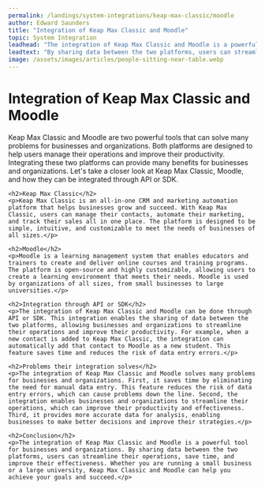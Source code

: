 ```yaml
---
permalink: /landings/system-integrations/keap-max-classic/moodle
author: Edward Saunders
title: "Integration of Keap Max Classic and Moodle"
topic: System Integration
leadhead: "The integration of Keap Max Classic and Moodle is a powerful tool for businesses and organizations"
leadtext: "By sharing data between the two platforms, users can streamline their operations, save time, and improve their effectiveness. Whether you are running a small business or a large university, Keap Max Classic and Moodle can help you achieve your goals and succeed."
image: /assets/images/articles/people-sitting-near-table.webp
---
```

<div class="arttext">	<h1>Integration of Keap Max Classic and Moodle</h1>
	<p>Keap Max Classic and Moodle are two powerful tools that can solve many problems for businesses and organizations. Both platforms are designed to help users manage their operations and improve their productivity. Integrating these two platforms can provide many benefits for businesses and organizations. Let's take a closer look at Keap Max Classic, Moodle, and how they can be integrated through API or SDK.</p>

	<h2>Keap Max Classic</h2>
	<p>Keap Max Classic is an all-in-one CRM and marketing automation platform that helps businesses grow and succeed. With Keap Max Classic, users can manage their contacts, automate their marketing, and track their sales all in one place. The platform is designed to be simple, intuitive, and customizable to meet the needs of businesses of all sizes.</p>

	<h2>Moodle</h2>
	<p>Moodle is a learning management system that enables educators and trainers to create and deliver online courses and training programs. The platform is open-source and highly customizable, allowing users to create a learning environment that meets their needs. Moodle is used by organizations of all sizes, from small businesses to large universities.</p>

	<h2>Integration through API or SDK</h2>
	<p>The integration of Keap Max Classic and Moodle can be done through API or SDK. This integration enables the sharing of data between the two platforms, allowing businesses and organizations to streamline their operations and improve their productivity. For example, when a new contact is added to Keap Max Classic, the integration can automatically add that contact to Moodle as a new student. This feature saves time and reduces the risk of data entry errors.</p>

	<h2>Problems their integration solves</h2>
	<p>The integration of Keap Max Classic and Moodle solves many problems for businesses and organizations. First, it saves time by eliminating the need for manual data entry. This feature reduces the risk of data entry errors, which can cause problems down the line. Second, the integration enables businesses and organizations to streamline their operations, which can improve their productivity and effectiveness. Third, it provides more accurate data for analysis, enabling businesses to make better decisions and improve their strategies.</p>

	<h2>Conclusion</h2>
	<p>The integration of Keap Max Classic and Moodle is a powerful tool for businesses and organizations. By sharing data between the two platforms, users can streamline their operations, save time, and improve their effectiveness. Whether you are running a small business or a large university, Keap Max Classic and Moodle can help you achieve your goals and succeed.</p>

</div>